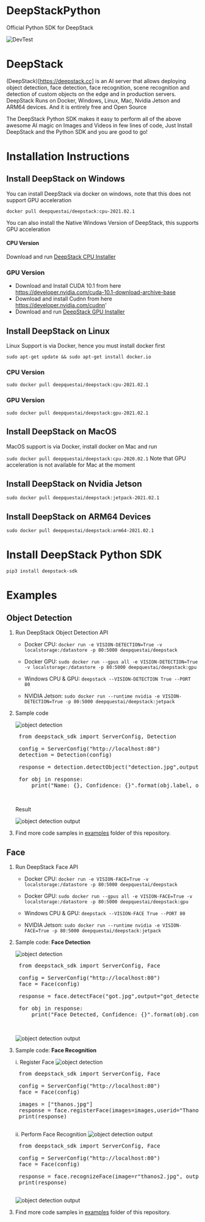 # DeepStackPython
Official Python SDK for DeepStack

![DevTest](https://github.com/johnolafenwa/DeepStackPython/workflows/DevTest/badge.svg)

# DeepStack
(DeepStack)[https://deepstack.cc] is an AI server that allows deploying object detection, face detection, face recognition, scene recognition and detection of custom objects on the edge and in production servers. 
DeepStack Runs on Docker, Windows, Linux, Mac, Nvidia Jetson and ARM64 devices.
And it is entirely free and Open Source 

The DeepStack Python SDK makes it easy to perform all of the above awesome AI magic on Images and Videos in few lines of code,
Just Install DeepStack and the Python SDK and you are good to go!

# Installation Instructions

## Install DeepStack on Windows
You can install DeepStack via docker on windows, note that this does not support GPU acceleration

```docker pull deepquestai/deepstack:cpu-2021.02.1```

You can also install the Native Windows Version of DeepStack, this supports GPU acceleration

#### CPU Version
Download and run [DeepStack CPU Installer](https://github.com/johnolafenwa/DeepStack/releases/download/0.2-beta/DeepStack-Installer-CPU.2021.01.beta.exe)

### GPU Version
- Download and Install CUDA 10.1 from here https://developer.nvidia.com/cuda-10.1-download-archive-base
- Download and install Cudnn from here https://developer.nvidia.com/cudnn'
- Download and run [DeepStack GPU Installer](https://github.com/johnolafenwa/DeepStack/releases/download/0.2-beta/DeepStack-Installer-GPU.2021.01.beta.exe)

## Install DeepStack on Linux
Linux Support is via Docker, hence you must install docker first

```sudo apt-get update && sudo apt-get install docker.io```

### CPU Version
```sudo docker pull deepquestai/deepstack:cpu-2021.02.1```

### GPU Version
```sudo docker pull deepquestai/deepstack:gpu-2021.02.1```

## Install DeepStack on MacOS
MacOS support is via Docker, install docker on Mac and run

```sudo docker pull deepquestai/deepstack:cpu-2020.02.1```
Note that GPU acceleration is not available for Mac at the moment

## Install DeepStack on Nvidia Jetson
```sudo docker pull deepquestai/deepstack:jetpack-2021.02.1```

## Install DeepStack on ARM64 Devices
```sudo docker pull deepquestai/deepstack:arm64-2021.02.1```

# Install DeepStack Python SDK
```pip3 install deepstack-sdk```

# Examples

## Object Detection

1) Run DeepStack Object Detection API

    - Docker CPU: `docker run -e VISION-DETECTION=True -v localstorage:/datastore -p 80:5000 deepquestai/deepstack` 

    - Docker GPU: `sudo docker run --gpus all -e VISION-DETECTION=True -v localstorage:/datastore -p 80:5000 deepquestai/deepstack:gpu`

    - Windows CPU & GPU: `deepstack --VISION-DETECTION True --PORT 80`

    - NVIDIA Jetson: `sudo docker run --runtime nvidia -e VISION-DETECTION=True -p 80:5000 deepquestai/deepstack:jetpack`

2) Sample code

    ![object detection](examples/detection.jpg)
    <pre>
    from deepstack_sdk import ServerConfig, Detection

    config = ServerConfig("http://localhost:80")
    detection = Detection(config)

    response = detection.detectObject("detection.jpg",output="detection_output.jpg")

    for obj in response:
        print("Name: {}, Confidence: {}".format(obj.label, obj.confidence))

    </pre>

    Result

    ![object detection output](examples/detection_output.jpg)


3. Find more code samples in [examples](examples/) folder of this repository.


## Face

1) Run DeepStack Face API

    - Docker CPU: `docker run -e VISION-FACE=True -v localstorage:/datastore -p 80:5000 deepquestai/deepstack` 

    - Docker GPU: `sudo docker run --gpus all -e VISION-FACE=True -v localstorage:/datastore -p 80:5000 deepquestai/deepstack:gpu`

    - Windows CPU & GPU: `deepstack --VISION-FACE True --PORT 80`

    - NVIDIA Jetson: `sudo docker run --runtime nvidia -e VISION-FACE=True -p 80:5000 deepquestai/deepstack:jetpack`

2) Sample code: **Face Detection**

    ![object detection](examples/got.jpg)
    <pre>
    from deepstack_sdk import ServerConfig, Face

    config = ServerConfig("http://localhost:80")
    face = Face(config)

    response = face.detectFace("got.jpg",output="got_detected.jpg")

    for obj in response:
        print("Face Detected, Confidence: {}".format(obj.confidence))

    </pre>

    ![object detection output](examples/got_detected.jpg)

3) Sample code: **Face Recognition**

    i. Register Face
    ![object detection](examples/thanos.jpg)

    <pre>
    from deepstack_sdk import ServerConfig, Face

    config = ServerConfig("http://localhost:80")
    face = Face(config)

    images = ["thanos.jpg"]
    response = face.registerFace(images=images,userid="Thanos")
    print(response)
    </pre>
    

    ii. Perform Face Recognition
    ![object detection output](examples/thanos2.jpg)

    <pre>
    from deepstack_sdk import ServerConfig, Face

    config = ServerConfig("http://localhost:80")
    face = Face(config)

    response = face.recognizeFace(image=r"thanos2.jpg", output="face_recognized.jpg" )
    print(response)
    </pre>

    ![object detection output](examples/face_recognized.jpg)


3. Find more code samples in [examples](examples/) folder of this repository.

 

    

